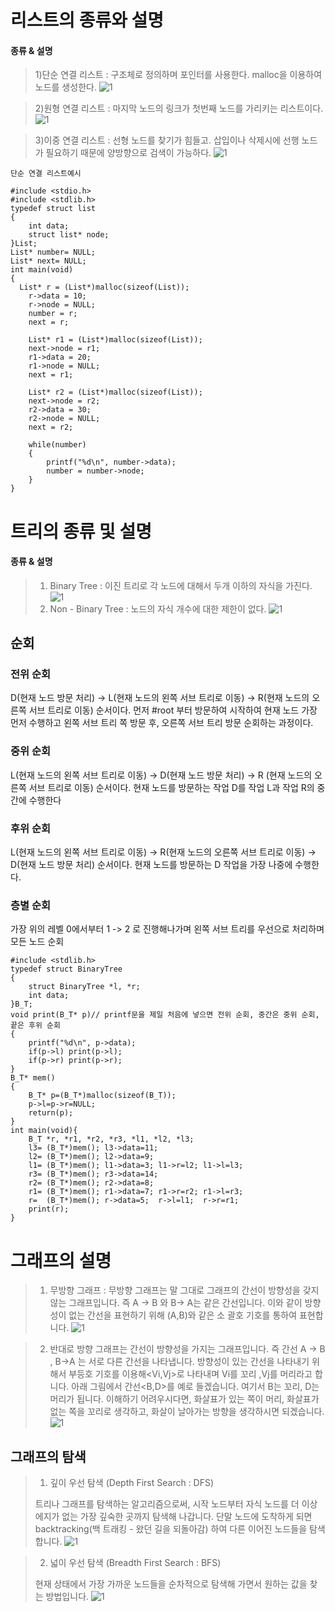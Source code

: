 # 리스트의 종류와 설명

#### 종류 & 설명

>1)단순 연결 리스트 : 구조체로 정의하며 포인터를 사용한다. malloc을 이용하여 노드를 생성한다.
>![1](/img/3.PNG)

>2)원형 연결 리스트 : 마지막 노드의 링크가 첫번째 노드를 가리키는 리스트이다.
>![1](/img/4.PNG)

>3)이중 연결 리스트 : 선형 노드를 찾기가 힘들고. 삽입이나 삭제시에 선행 노드가 필요하기 때문에 양방향으로 검색이 가능하다.
>![1](/img/5.PNG)

```
단순 연결 리스트예시

#include <stdio.h>
#include <stdlib.h>
typedef struct list
{
	int data;
	struct list* node;
}List;
List* number= NULL;
List* next= NULL;
int main(void)
{
  List* r = (List*)malloc(sizeof(List));
	r->data = 10;
	r->node = NULL;
	number = r;
	next = r;
 
	List* r1 = (List*)malloc(sizeof(List));
	next->node = r1;
	r1->data = 20;
	r1->node = NULL;
	next = r1;
	
	List* r2 = (List*)malloc(sizeof(List));
	next->node = r2;
	r2->data = 30;
	r2->node = NULL;
	next = r2;
	
	while(number)
	{
		printf("%d\n", number->data);
		number = number->node;
	}
}
```
# 트리의 종류 및 설명

#### 종류 & 설명

>1) Binary Tree : 이진 트리로 각 노드에 대해서 두개 이하의 자식을 가진다.
>![1](/img/6.PNG)
>2) Non - Binary Tree : 노드의 자식 개수에 대한 제한이 없다.
>![1](/img/7.png)


## 순회

### 전위 순회

D(현재 노드 방문 처리) → L(현재 노드의 왼쪽 서브 트리로 이동) → R(현재 노드의 오른쪽 서브 트리로 이동) 순서이다.
먼저 #root 부터 방문하여 시작하여 현재 노드 가장 먼저 수행하고 왼쪽 서브 트리 쪽 방문 후, 오른쪽 서브 트리 방문 순회하는 과정이다.

### 중위 순회

L(현재 노드의 왼쪽 서브 트리로 이동) → D(현재 노드 방문 처리) → R (현재 노드의 오른쪽 서브 트리로 이동) 순서이다.
현재 노드를 방문하는 작업 D를 작업 L과 작업 R의 중간에 수행한다

### 후위 순회

L(현재 노드의 왼쪽 서브 트리로 이동) → R(현재 노드의 오른쪽 서브 트리로 이동) → D(현재 노드 방문 처리) 순서이다.
현재 노드를 방문하는 D 작업을 가장 나중에 수행한다.

### 층별 순회

가장 위의 레벨 0에서부터 1 -> 2 로 진행해나가며 왼쪽 서브 트리를 우선으로 처리하며 모든 노드 순회

```
#include <stdlib.h>
typedef struct BinaryTree
{
	struct BinaryTree *l, *r;
    int data;
}B_T;
void print(B_T* p)// printf문을 제일 처음에 넣으면 전위 순회, 중간은 중위 순회, 끝은 후위 순회
{
	printf("%d\n", p->data);
	if(p->l) print(p->l);
	if(p->r) print(p->r);
}
B_T* mem()
{
	B_T* p=(B_T*)malloc(sizeof(B_T));
	p->l=p->r=NULL;
	return(p);
}
int main(void){
	B_T *r, *r1, *r2, *r3, *l1, *l2, *l3;
	l3= (B_T*)mem(); l3->data=11;
	l2= (B_T*)mem(); l2->data=9; 
    l1= (B_T*)mem(); l1->data=3; l1->r=l2; l1->l=l3;
    r3= (B_T*)mem(); r3->data=14;
    r2= (B_T*)mem(); r2->data=8; 
    r1= (B_T*)mem(); r1->data=7; r1->r=r2; r1->l=r3;
    r=  (B_T*)mem(); r->data=5;  r->l=l1;  r->r=r1;
    print(r);
}
```

# 그래프의 설명

>1) 무방향 그래프 : 무방향 그래프는 말 그대로 그래프의 간선이 방향성을 갖지 않는 그래프입니다.  즉 A -> B 와 B-> A는 같은 간선입니다. 이와 같이 방향성이 없는 간선을 표현하기 위해 (A,B)와 같은 소 괄호 기호를 통하여 표현합니다.
>![1](/img/1.png)

>2) 반대로 방향 그래프는 간선이 방향성을 가지는 그래프입니다. 즉  간선 A -> B , B->A 는 서로 다른 간선을 나타냅니다. 방향성이 있는 간선을 나타내기 위해서 부등호 기호를 이용해<Vi,Vj>로 나타내며 Vi를 꼬리 ,Vj를 머리라고 합니다. 
아래 그림에서 간선<B,D>를 예로 들겠습니다. 여기서 B는 꼬리, D는 머리가 됩니다. 이해하기 어려우시다면, 화살표가 있는 쪽이 머리, 화살표가 없는 쪽을 꼬리로 생각하고, 화살이 날아가는 방향을 생각하시면 되겠습니다. 
>![1](/img/2.png)

## 그래프의 탐색

>1. 깊이 우선 탐색 (Depth First Search : DFS)
>
>트리나 그래프를 탐색하는 알고리즘으로써, 시작 노드부터 자식 노드를 더 이상 에지가 없는 가장 깊숙한 곳까지 탐색해 나갑니다. 단말 노드에 도착하게 되면 backtracking(백 트래킹 - 왔던 길을 되돌아감) 하여 다른 이어진 노드들을 탐색합니다.
>![1](/img/8.png)

>2. 넓이 우선 탐색 (Breadth First Search : BFS)
>
>현재 상태에서 가장 가까운 노드들을 순차적으로 탐색해 가면서 원하는 값을 찾는 방법입니다. 
>![1](/img/9.png)

